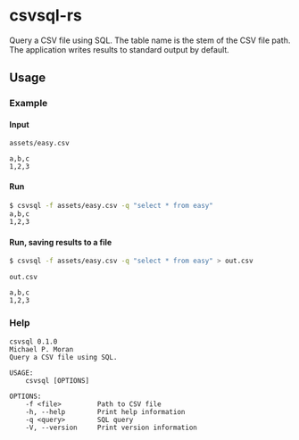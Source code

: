 # csvsql-rs

Query a CSV file using SQL. The table name is the stem of the CSV file path. The application writes results to standard output by default.

## Usage

### Example

#### Input

`assets/easy.csv`

```CSV
a,b,c
1,2,3

```

#### Run

```sh
$ csvsql -f assets/easy.csv -q "select * from easy"
a,b,c
1,2,3

```

#### Run, saving results to a file

```sh
$ csvsql -f assets/easy.csv -q "select * from easy" > out.csv
```

`out.csv`

```CSV
a,b,c
1,2,3

```

### Help

```console
csvsql 0.1.0
Michael P. Moran
Query a CSV file using SQL.

USAGE:
    csvsql [OPTIONS]

OPTIONS:
    -f <file>         Path to CSV file
    -h, --help        Print help information
    -q <query>        SQL query
    -V, --version     Print version information
```
